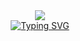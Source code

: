 <div style="text-align: center;">

  <img src="https://i.imgur.com/hQyQUAg.gif">

  <br>

  <a href="https://git.io/typing-svg">
    <img src="https://readme-typing-svg.demolab.com?font=tkeo&duration=300&pause=500&color=F7F7F7&background=FFFFFF00&center=true&random=true&width=425&lines=redbull+is+fucking+addictive;4+a.m.+and+i'm+doing+this+shit;nk+is+one+of+my+lovers;lmao;01110011011001010111100001111001;chatgpt+codes+better+than+me;mind+burning;npm+i" alt="Typing SVG">
  </a>

</div>

